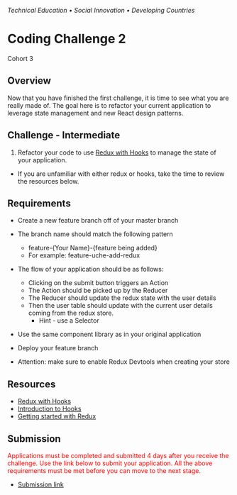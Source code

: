 _Technical Education • Social Innovation • Developing Countries_

# Coding Challenge 2

Cohort 3

## Overview

Now that you have finished the first challenge, it is time to see what you are really made of. The goal here is to refactor your current application to leverage state management and new React design patterns.

## Challenge - Intermediate

1. Refactor your code to use [Redux with Hooks](https://react-redux.js.org/next/api/hooks) to manage the state of your application.
- If you are unfamiliar with either redux or hooks, take the time to review the resources below.

## Requirements

- Create a new feature branch off of your master branch
- The branch name should match the following pattern

  - feature-{Your Name}-{feature being added}
  - For example: feature-uche-add-redux

- The flow of your application should be as follows:
  - Clicking on the submit button triggers an Action
  - The Action should be picked up by the Reducer
  - The Reducer should update the redux state with the user details
  - Then the user table should update with the current user details coming from the redux store.
    - Hint - use a Selector
- Use the same component library as in your original application
- Deploy your feature branch
- Attention: make sure to enable Redux Devtools when creating your store

## Resources

- [Redux with Hooks](https://react-redux.js.org/next/api/hooks)
- [Introduction to Hooks](https://reactjs.org/docs/hooks-intro.html)
- [Getting started with Redux](https://react-redux.js.org/next/introduction/quick-start)

## Submission

<span style='color: red'>Applications must be completed and submitted 4 days after you receive the challenge. Use the link below to submit your application. All the above requirements must be met before you can move to the next stage.
<span/>

- [Submission link](https://airtable.com/shrV4d2p7ht5aVqge)
